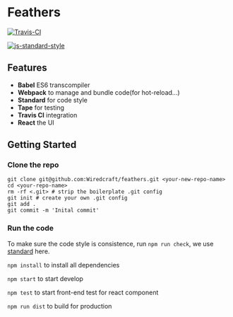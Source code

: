 # Feathers
[![Travis-CI](https://travis-ci.org/Wiredcraft/feathers.svg)](https://travis-ci.org/Wiredcraft/feathers)

[![js-standard-style](https://cdn.rawgit.com/feross/standard/master/badge.svg)](https://github.com/feross/standard)

## Features

* **Babel** ES6 transcompiler
* **Webpack** to manage and bundle code(for hot-reload...)
* **Standard** for code style
* **Tape** for testing
* **Travis CI** integration
* **React** the UI

## Getting Started

### Clone the repo

```
git clone git@github.com:Wiredcraft/feathers.git <your-new-repo-name>
cd <your-repo-name>
rm -rf <.git> # strip the boilerplate .git config
git init # create your own .git config
git add .
git commit -m 'Inital commit'
```

### Run the code

To make sure the code style is consistence, run `npm run check`, we use [standard](https://github.com/feross/standard) here.

`npm install` to install all dependencies

`npm start` to start develop

`npm test` to start front-end test for react component

`npm run dist` to build for production

